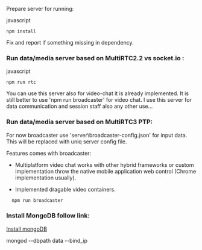 
Prepare server for running:

javascript
```
npm install
```

Fix and report if something missing in dependency.

### Run data/media server based on MultiRTC2.2 vs socket.io : ###

javascript
```
npm run rtc
```

You can use this server also for video-chat it is already implemented.
It is still better to use 'npm run broadcaster' for video chat. I use this server
for data communication and session staff also any other use...

### Run data/media server based on MultiRTC3 PTP: ###

 For now broadcaster use 'server\broadcaster-config.json' for input data.
 This will be replaced with uniq server config file.

 Features comes with broadcaster:

 - Multiplatform video chat works with other hybrid frameworks or custom implementation throw the native
   mobile application web control (Chrome implementation usually).

 - Implemented dragable video containers.

```javascript
  npm run broadcaster
```


### Install MongoDB follow link: ###

 [Install mongoDB](https://www.digitalocean.com/community/tutorials/how-to-install-mongodb-on-centos-7)

mongod --dbpath data --bind_ip <IPADDRESS>
